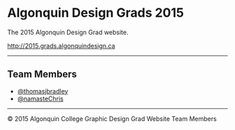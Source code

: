 # Algonquin Design Grads 2015

The 2015 Algonquin Design Grad website.

<http://2015.grads.algonquindesign.ca>

---

## Team Members

- [@thomasjbradley](https://github.com/thomasjbradley)
- [@namasteChris](https://github.com/namasteChris)

---

© 2015 Algonquin College Graphic Design Grad Website Team Members
